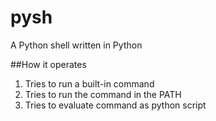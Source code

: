 pysh
======
A Python shell written in Python

##How it operates
  1. Tries to run a built-in command
  2. Tries to run the command in the PATH
  3. Tries to evaluate command as python script

